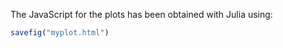 The JavaScript for the plots has been obtained with Julia using:
```julia
savefig("myplot.html")
```
